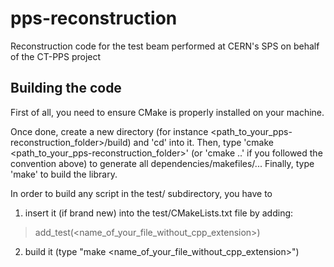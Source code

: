 # pps-reconstruction
Reconstruction code for the test beam performed at CERN's SPS on behalf of the CT-PPS project

## Building the code
First of all, you need to ensure CMake is properly installed on your machine.

Once done, create a new directory (for instance <path_to_your_pps-reconstruction_folder>/build) and 'cd' into it.
Then, type 'cmake <path_to_your_pps-reconstruction_folder>' (or 'cmake ..' if you followed the convention above) to generate all dependencies/makefiles/...
Finally, type 'make' to build the library.

In order to build any script in the test/ subdirectory, you have to 
1) insert it (if brand new) into the test/CMakeLists.txt file by adding:
> add_test(\<name_of_your_file_without_cpp_extension\>)

2) build it (type "make <name_of_your_file_without_cpp_extension>")
